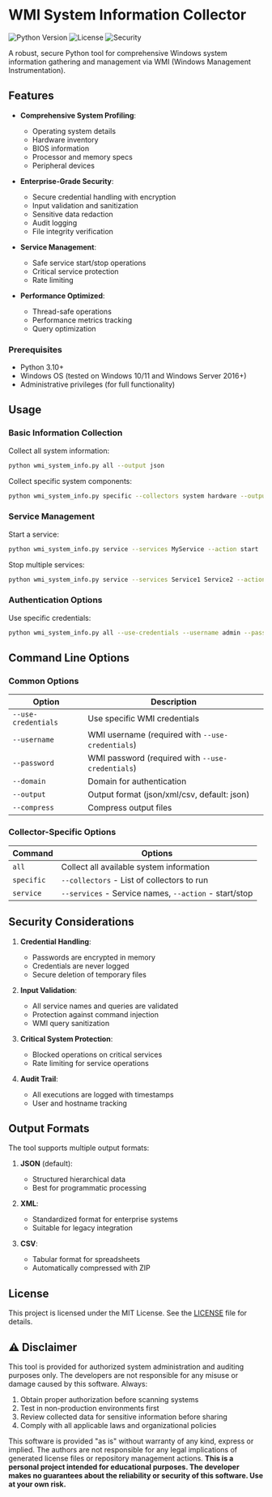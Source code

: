 # WMI System Information Collector

![Python Version](https://img.shields.io/badge/python-3.10%2B-blue)
![License](https://img.shields.io/badge/license-MIT-green)
![Security](https://img.shields.io/badge/security-industrial--grade-orange)

A robust, secure Python tool for comprehensive Windows system information gathering and management via WMI (Windows Management Instrumentation).

## Features

- **Comprehensive System Profiling**:
  - Operating system details
  - Hardware inventory
  - BIOS information
  - Processor and memory specs
  - Peripheral devices

- **Enterprise-Grade Security**:
  - Secure credential handling with encryption
  - Input validation and sanitization
  - Sensitive data redaction
  - Audit logging
  - File integrity verification

- **Service Management**:
  - Safe service start/stop operations
  - Critical service protection
  - Rate limiting

- **Performance Optimized**:
  - Thread-safe operations
  - Performance metrics tracking
  - Query optimization

### Prerequisites
- Python 3.10+
- Windows OS (tested on Windows 10/11 and Windows Server 2016+)
- Administrative privileges (for full functionality)

## Usage

### Basic Information Collection
Collect all system information:
```bash
python wmi_system_info.py all --output json
```

Collect specific system components:
```bash
python wmi_system_info.py specific --collectors system hardware --output json
```

### Service Management
Start a service:
```bash
python wmi_system_info.py service --services MyService --action start
```

Stop multiple services:
```bash
python wmi_system_info.py service --services Service1 Service2 --action stop
```

### Authentication Options
Use specific credentials:
```bash
python wmi_system_info.py all --use-credentials --username admin --password secure123 --domain CORP
```

## Command Line Options

### Common Options
| Option | Description |
|--------|-------------|
| `--use-credentials` | Use specific WMI credentials |
| `--username` | WMI username (required with `--use-credentials`) |
| `--password` | WMI password (required with `--use-credentials`) |
| `--domain` | Domain for authentication |
| `--output` | Output format (json/xml/csv, default: json) |
| `--compress` | Compress output files |

### Collector-Specific Options
| Command | Options |
|---------|---------|
| `all` | Collect all available system information |
| `specific` | `--collectors` - List of collectors to run |
| `service` | `--services` - Service names, `--action` - start/stop |

## Security Considerations

1. **Credential Handling**:
   - Passwords are encrypted in memory
   - Credentials are never logged
   - Secure deletion of temporary files

2. **Input Validation**:
   - All service names and queries are validated
   - Protection against command injection
   - WMI query sanitization

3. **Critical System Protection**:
   - Blocked operations on critical services
   - Rate limiting for service operations

4. **Audit Trail**:
   - All executions are logged with timestamps
   - User and hostname tracking

## Output Formats

The tool supports multiple output formats:

1. **JSON** (default):
   - Structured hierarchical data
   - Best for programmatic processing

2. **XML**:
   - Standardized format for enterprise systems
   - Suitable for legacy integration

3. **CSV**:
   - Tabular format for spreadsheets
   - Automatically compressed with ZIP

## License

This project is licensed under the MIT License. See the [LICENSE](LICENSE) file for details.

## ⚠️ Disclaimer

This tool is provided for authorized system administration and auditing purposes only. The developers are not responsible for any misuse or damage caused by this software. Always:

1. Obtain proper authorization before scanning systems
2. Test in non-production environments first
3. Review collected data for sensitive information before sharing
4. Comply with all applicable laws and organizational policies

This software is provided "as is" without warranty of any kind, express or implied. The authors are not responsible for any legal implications of generated license files or repository management actions.  **This is a personal project intended for educational purposes. The developer makes no guarantees about the reliability or security of this software. Use at your own risk.**